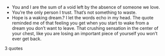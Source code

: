  - You and I are the sum of a void left by the absence of someone we love.
 - You’re the only person I trust. That’s not something to waste.
 - Hope is a waking dream.? I let the words echo in my head. The quote reminded me of that feeling you get when you start to wake from a dream you don’t want to leave. That crushing sensation in the center of your chest, like you are losing an important piece of yourself you won’t ever get back.

3 quotes